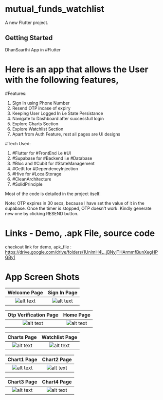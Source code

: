 # mutual_funds_watchlist

A new Flutter project.

## Getting Started

DhanSaarthi App in #Flutter

# Here is an app that allows the User with the following features,

#Features:
1. Sign In using Phone Number
2. Resend OTP incase of expiry
3. Keeping User Logged In i.e State Persistance
4. Navigate to Dashboard after successfull login
5. Explore Charts Section
6. Explore Watchlist Section
7. Apart from Auth Feature, rest all pages are UI designs

#Tech Used:
1. #Flutter for #FrontEnd i.e #UI
2. #Supabase for #Backend i.e #Database
3. #Bloc and #Cubit for #StateManagement
4. #GetIt for #DependencyInjection
5. #Hive for #LocalStorage
6. #CleanArchitecture
7. #SolidPrinciple

Most of the code is detailed in the project itself.

Note: OTP expires in 30 secs, because I have set the value of it in the supabase. Once the timer is stopped, OTP doesn't work. Kindly generate new one by clicking RESEND button.

# Links - Demo, .apk File, source code

checkout link for demo, apk_file :  https://drive.google.com/drive/folders/1UnlmH4L_jBNyjTHArmmfBunXegHPGBy1


# App Screen Shots

Welcome Page                                    |Sign In Page
:-------------------------:                     |:-------------------------:
![alt text](<screenshots/auth_welcome.jpg>)     |![alt text](<screenshots/auth_signin.jpg>)



Otp Verification Page                           |Home Page
:-------------------------:                     |:-------------------------:
![alt text](<screenshots/auth_otp.jpg>)         |![alt text](<screenshots/home.jpg>)



|Charts Page                                    |Watchlist Page
|:-------------------------:                    |:-------------------------:
|![alt text](<screenshots/charts.jpg>)          |![alt text](<screenshots/watchlist.jpg>)



|Chart1 Page                                    |Chart2 Page
|:-------------------------:                    |:-------------------------:
|![alt text](<screenshots/chart1.jpg>)          |![alt text](<screenshots/Chart2.jpg>)



|Chart3 Page                                    |Chart4 Page
|:-------------------------:                    |:-------------------------:
|![alt text](<screenshots/Chart3.jpg>)          |![alt text](<screenshots/Chart4.jpg>)